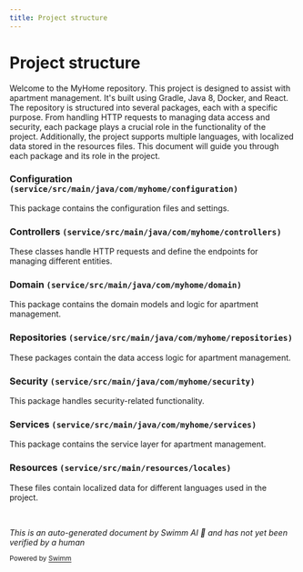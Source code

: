 ```yaml
---
title: Project structure
---
```

# Project structure

Welcome to the MyHome repository. This project is designed to assist with apartment management. It's built using Gradle, Java 8, Docker, and React. The repository is structured into several packages, each with a specific purpose. From handling HTTP requests to managing data access and security, each package plays a crucial role in the functionality of the project. Additionally, the project supports multiple languages, with localized data stored in the resources files. This document will guide you through each package and its role in the project.

### Configuration `(service/src/main/java/com/myhome/configuration)`

This package contains the configuration files and settings.

### Controllers `(service/src/main/java/com/myhome/controllers)`

These classes handle HTTP requests and define the endpoints for managing different entities.

### Domain `(service/src/main/java/com/myhome/domain)`

This package contains the domain models and logic for apartment management.

### Repositories `(service/src/main/java/com/myhome/repositories)`

These packages contain the data access logic for apartment management.

### Security `(service/src/main/java/com/myhome/security)`

This package handles security-related functionality.

### Services `(service/src/main/java/com/myhome/services)`

This package contains the service layer for apartment management.

### Resources `(service/src/main/resources/locales)`

These files contain localized data for different languages used in the project.

&nbsp;

*This is an auto-generated document by Swimm AI 🌊 and has not yet been verified by a human*

<SwmMeta version="3.0.0" repo-id="Z2l0aHViJTNBJTNBbXlob21lJTNBJTNBc3dpbW1pbw==" repo-name="myhome"><sup>Powered by [Swimm](/)</sup></SwmMeta>

